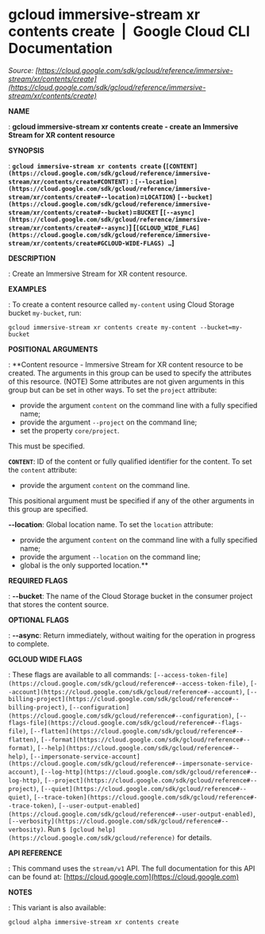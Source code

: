 # gcloud immersive-stream xr contents create  |  Google Cloud CLI Documentation

*Source: [https://cloud.google.com/sdk/gcloud/reference/immersive-stream/xr/contents/create](https://cloud.google.com/sdk/gcloud/reference/immersive-stream/xr/contents/create)*

**NAME**

: **gcloud immersive-stream xr contents create - create an Immersive Stream for XR content resource**

**SYNOPSIS**

: **`gcloud immersive-stream xr contents create` (`[CONTENT](https://cloud.google.com/sdk/gcloud/reference/immersive-stream/xr/contents/create#CONTENT)` : `[--location](https://cloud.google.com/sdk/gcloud/reference/immersive-stream/xr/contents/create#--location)`=`LOCATION`) `[--bucket](https://cloud.google.com/sdk/gcloud/reference/immersive-stream/xr/contents/create#--bucket)`=`BUCKET` [`[--async](https://cloud.google.com/sdk/gcloud/reference/immersive-stream/xr/contents/create#--async)`] [`[GCLOUD_WIDE_FLAG](https://cloud.google.com/sdk/gcloud/reference/immersive-stream/xr/contents/create#GCLOUD-WIDE-FLAGS) …`]**

**DESCRIPTION**

: Create an Immersive Stream for XR content resource.

**EXAMPLES**

: To create a content resource called `my-content` using Cloud Storage
bucket `my-bucket`, run:

```
gcloud immersive-stream xr contents create my-content --bucket=my-bucket
```

**POSITIONAL ARGUMENTS**

: **Content resource - Immersive Stream for XR content resource to be created. The
arguments in this group can be used to specify the attributes of this resource.
(NOTE) Some attributes are not given arguments in this group but can be set in
other ways.
To set the `project` attribute:

- provide the argument `content` on the command line with a fully
specified name;
- provide the argument `--project` on the command line;
- set the property `core/project`.

This must be specified.

**`CONTENT`**:
ID of the content or fully qualified identifier for the content.
To set the `content` attribute:

- provide the argument `content` on the command line.

This positional argument must be specified if any of the other arguments in this
group are specified.

**--location**:
Global location name.
To set the `location` attribute:

- provide the argument `content` on the command line with a fully
specified name;
- provide the argument `--location` on the command line;
- global is the only supported location.**

**REQUIRED FLAGS**

: **--bucket**:
The name of the Cloud Storage bucket in the consumer project that stores the
content source.

**OPTIONAL FLAGS**

: **--async**:
Return immediately, without waiting for the operation in progress to complete.

**GCLOUD WIDE FLAGS**

: These flags are available to all commands: `[--access-token-file](https://cloud.google.com/sdk/gcloud/reference#--access-token-file)`,
`[--account](https://cloud.google.com/sdk/gcloud/reference#--account)`, `[--billing-project](https://cloud.google.com/sdk/gcloud/reference#--billing-project)`,
`[--configuration](https://cloud.google.com/sdk/gcloud/reference#--configuration)`,
`[--flags-file](https://cloud.google.com/sdk/gcloud/reference#--flags-file)`,
`[--flatten](https://cloud.google.com/sdk/gcloud/reference#--flatten)`, `[--format](https://cloud.google.com/sdk/gcloud/reference#--format)`, `[--help](https://cloud.google.com/sdk/gcloud/reference#--help)`, `[--impersonate-service-account](https://cloud.google.com/sdk/gcloud/reference#--impersonate-service-account)`,
`[--log-http](https://cloud.google.com/sdk/gcloud/reference#--log-http)`,
`[--project](https://cloud.google.com/sdk/gcloud/reference#--project)`, `[--quiet](https://cloud.google.com/sdk/gcloud/reference#--quiet)`, `[--trace-token](https://cloud.google.com/sdk/gcloud/reference#--trace-token)`, `[--user-output-enabled](https://cloud.google.com/sdk/gcloud/reference#--user-output-enabled)`,
`[--verbosity](https://cloud.google.com/sdk/gcloud/reference#--verbosity)`.
Run `$ [gcloud help](https://cloud.google.com/sdk/gcloud/reference)` for details.

**API REFERENCE**

: This command uses the `stream/v1` API. The full documentation for
this API can be found at: [https://cloud.google.com](https://cloud.google.com)

**NOTES**

: This variant is also available:

```
gcloud alpha immersive-stream xr contents create
```